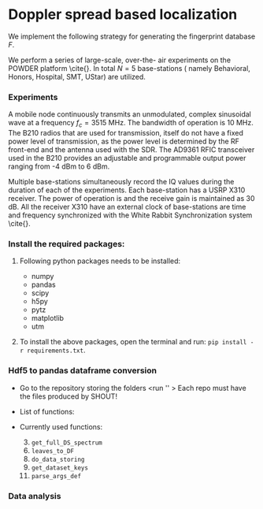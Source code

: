 # Doppler spread based localization
We implement the following strategy for generating the fingerprint database $F$. 

We perform a series of large-scale, over-the- air experiments on the POWDER platform \cite{}. In total $N=5$ base-stations ( namely Behavioral, Honors, Hospital, SMT, UStar) are utilized.  

### Experiments

A mobile node continuously transmits an unmodulated, complex sinusoidal wave at a frequency $f_c = 3515$ MHz. The bandwidth of operation is $10$ MHz. The B210 radios that are used for transmission, itself do not have a fixed power level of transmission, as the power level is determined by the RF front-end and the antenna used with the SDR. The AD9361 RFIC transceiver used in the B210 provides an adjustable and programmable output power ranging from -4 dBm to 6 dBm.

 Multiple base-stations simultaneously record the IQ values during the duration of each of the experiments. Each base-station has a USRP X310 receiver. The power of operation is and the receive gain is maintained as 30 dB. All the receiver X310 have an external clock of base-stations are time and frequency synchronized with the White Rabbit Synchronization system \cite{}.




<!--Measuring Doppler Spread using POWDER-->
<!--frequenices of operation-->
<!--calibration or synchorinization-->



<!--
SHOUT: 
piping issues: measurements dropped.
More robust signal reception.
-->

### Install the required packages:

1. Following python packages needs to be installed: 
	* numpy 
	* pandas 
	* scipy
	* h5py
	* pytz
	* matplotlib
	* utm
	
2.  To install the above packages, open the terminal and run: `pip install -r requirements.txt`.



### Hdf5 to pandas dataframe conversion
*  Go to the repository storing the folders <run '' > Each repo must have the files produced by SHOUT!

* List of functions:
 * Currently used functions:	
    <!-- 1. `convert_strptime_to_currUTCtsdelta`-->
     <!--2. `calcDistLatLong`-->
    <!-- 2. `get_avg_power`-->
     3. `get_full_DS_spectrum`
     <!--4. `psdcalc`-->
    <!-- 5. `match`-->
     6. `leaves_to_DF`
     <!--7. `freq_off_averaged_for_full_df`-->
     8. `do_data_storing`
     9. `get_dataset_keys`
     <!--10. `mainn`-->
     11. `parse_args_def`
 
 
<!-- 
 * Dormant functions
     1. `meridian_convergence`
     2. `meridian_convergence2`
     3. `fancy`
     4. `getrmsFreq`
     5. `offset_estimation_souden`
     6. `freq_off_alternate`
     7. `fit_freq_on_time`
     8. `fit_freq_on_time`
     9. `get_interpolated_foff`
     10. `plot_all_off_dictionaries`

-->

### Data analysis
